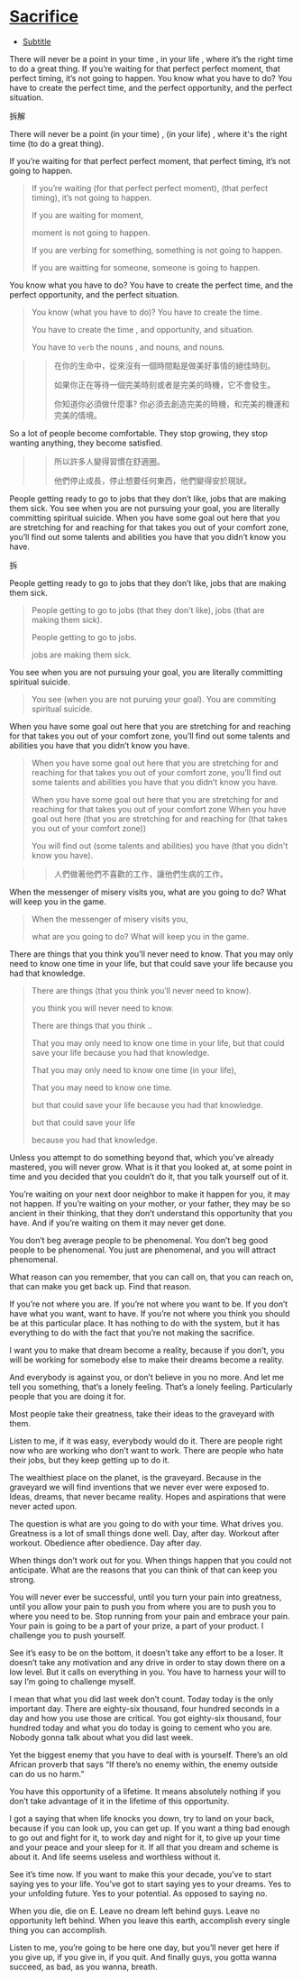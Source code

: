 # [Sacrifice](https://www.youtube.com/watch?v=c0ZzN6hxdzo)

- [Subtitle](http://www.mitchellroth.com/sacrifice-motivational-montage-with-les-brown-eric-thomas-ray-lewis/)

There will never be a point in your time , in your life , where it’s the right time to do a great thing. If you’re waiting for that perfect perfect moment, that perfect timing, it’s not going to happen. You know what you have to do? You have to create the perfect time, and the perfect opportunity, and the perfect situation.

拆解

There will never be a point (in your time) , (in your life) , where it's the right time (to do a great thing). 

If you’re waiting for that perfect perfect moment, that perfect timing, it’s not going to happen. 

> If you’re waiting (for that perfect perfect moment), (that perfect timing), it’s not going to happen. 
>
> If you are waiting for moment, 
>
> moment is not going to happen. 
>
> If you are verbing for something, something is not going to happen.
> 
> If you are waitting for someone, someone is going to happen.

You know what you have to do? You have to create the perfect time, and the perfect opportunity, and the perfect situation.

> You know (what you have to do)? You have to create the time.
>
> You have to create the time , and opportunity, and situation.
>
> You have to `verb` the nouns , and nouns, and nouns.

>> 在你的生命中，從來沒有一個時間點是做美好事情的絕佳時刻。
>>
>> 如果你正在等待一個完美時刻或者是完美的時機，它不會發生。
>>
>> 你知道你必須做什麼事? 你必須去創造完美的時機，和完美的機運和完美的情境。

So a lot of people become comfortable. They stop growing, they stop wanting anything, they become satisfied.

>> 所以許多人變得習慣在舒適圈。
>>
>> 他們停止成長，停止想要任何東西，他們變得安於現狀。

People getting ready to go to jobs that they don’t like, jobs that are making them sick. You see when you are not pursuing your goal, you are literally committing spiritual suicide. When you have some goal out here that you are stretching for and reaching for that takes you out of your comfort zone, you’ll find out some talents and abilities you have that you didn’t know you have.

拆

People getting ready to go to jobs that they don’t like, jobs that are making them sick. 

> People getting to go to jobs (that they don't like), jobs (that are making them sick).
>
> People getting to go to jobs.
>
> jobs are making them sick.

You see when you are not pursuing your goal, you are literally committing spiritual suicide.

> You see (when you are not puruing your goal).
> You are commiting spiritual suicide.

When you have some goal out here that you are stretching for and reaching for that takes you out of your comfort zone, you’ll find out some talents and abilities you have that you didn’t know you have.

> When you have some goal out here that you are stretching for and reaching for that takes you out of your comfort zone, you’ll find out some talents and abilities you have that you didn’t know you have.
> 
> When you have some goal out here that you are stretching for and reaching for that takes you out of your comfort zone
> When you have goal out here (that you are stretching for and reaching for (that takes you out of your comfort zone))
>
> You will find out (some talents and abilities) you have (that you didn't know you have).

>> 人們做著他們不喜歡的工作，讓他們生病的工作。
>>
>>

When the messenger of misery visits you, what are you going to do? What will keep you in the game.

> When the messenger of misery visits you,
>
> what are you going to do? What will keep you in the game.

There are things that you think you’ll never need to know. That you may only need to know one time in your life, but that could save your life because you had that knowledge.

> There are things (that you think you’ll never need to know). 
>
> you think you will never need to know.
> 
> There are things that you think ..
>
> That you may only need to know one time in your life, but that could save your life because you had that knowledge.
> 
> That you may only need to know one time (in your life), 
>
> That you may need to know one time.
> 
> but that could save your life because you had that knowledge.
>
> but that could save your life
>
> because you had that knowledge.

Unless you attempt to do something beyond that, which you’ve already mastered, you will never grow. What is it that you looked at, at some point in time and you decided that you couldn’t do it, that you talk yourself out of it.

You’re waiting on your next door neighbor to make it happen for you, it may not happen. If you’re waiting on your mother, or your father, they may be so ancient in their thinking, that they don’t understand this opportunity that you have. And if you’re waiting on them it may never get done.

You don’t beg average people to be phenomenal. You don’t beg good people to be phenomenal. You just are phenomenal, and you will attract phenomenal.

What reason can you remember, that you can call on, that you can reach on, that can make you get back up. Find that reason.

If you’re not where you are. If you’re not where you want to be. If you don’t have what you want, want to have. If you’re not where you think you should be at this particular place. It has nothing to do with the system, but it has everything to do with the fact that you’re not making the sacrifice.

I want you to make that dream become a reality, because if you don’t, you will be working for somebody else to make their dreams become a reality.

And everybody is against you, or don’t believe in you no more. And let me tell you something, that’s a lonely feeling. That’s a lonely feeling. Particularly people that you are doing it for.

Most people take their greatness, take their ideas to the graveyard with them.

Listen to me, if it was easy, everybody would do it. There are people right now who are working who don’t want to work. There are people who hate their jobs, but they keep getting up to do it.

The wealthiest place on the planet, is the graveyard. Because in the graveyard we will find inventions that we never ever were exposed to. Ideas, dreams, that never became reality. Hopes and aspirations that were never acted upon.

The question is what are you going to do with your time. What drives you. Greatness is a lot of small things done well. Day, after day. Workout after workout. Obedience after obedience. Day after day.

When things don’t work out for you. When things happen that you could not anticipate. What are the reasons that you can think of that can keep you strong.

You will never ever be successful, until you turn your pain into greatness, until you allow your pain to push you from where you are to push you to where you need to be. Stop running from your pain and embrace your pain. Your pain is going to be a part of your prize, a part of your product. I challenge you to push yourself.

See it’s easy to be on the bottom, it doesn’t take any effort to be a loser. It doesn’t take any motivation and any drive in order to stay down there on a low level. But it calls on everything in you. You have to harness your will to say I’m going to challenge myself.

I mean that what you did last week don’t count. Today today is the only important day. There are eighty-six thousand, four hundred seconds in a day and how you use those are critical. You got eighty-six thousand, four hundred today and what you do today is going to cement who you are. Nobody gonna talk about what you did last week.

Yet the biggest enemy that you have to deal with is yourself. There’s an old African proverb that says “If there’s no enemy within, the enemy outside can do us no harm.”

You have this opportunity of a lifetime. It means absolutely nothing if you don’t take advantage of it in the lifetime of this opportunity.

I got a saying that when life knocks you down, try to land on your back, because if you can look up, you can get up. If you want a thing bad enough to go out and fight for it, to work day and night for it, to give up your time and your peace and your sleep for it. If all that you dream and scheme is about it. And life seems useless and worthless without it.

See it’s time now. If you want to make this your decade, you’ve to start saying yes to your life. You’ve got to start saying yes to your dreams. Yes to your unfolding future. Yes to your potential. As opposed to saying no.

When you die, die on E. Leave no dream left behind guys. Leave no opportunity left behind. When you leave this earth, accomplish every single thing you can accomplish.

Listen to me, you’re going to be here one day, but you’ll never get here if you give up, if you give in, if you quit. And finally guys, you gotta wanna succeed, as bad, as you wanna, breath.
